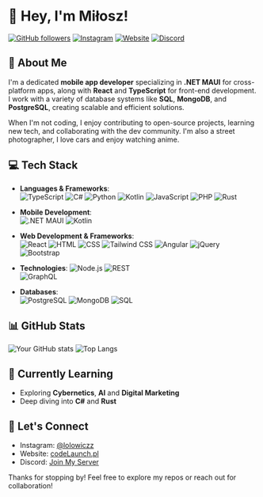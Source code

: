 # 👋 Hey, I'm Miłosz!

[![GitHub followers](https://img.shields.io/github/followers/lolowiczz?label=Follow&style=social)](https://github.com/lolowiczz)
[![Instagram](https://img.shields.io/badge/Instagram-Follow-E4405F?style=for-the-badge&logo=instagram&logoColor=white)](https://www.instagram.com/lolowiczz/)
[![Website](https://img.shields.io/badge/Portfolio-Visit%20My%20Website-green)](https://codelaunch.pl)
[![Discord](https://img.shields.io/discord/your-discord-server-id?label=Join%20Discord&logo=discord&style=for-the-badge)](https://discord.gg/HJTDT2Y9aC)

## 🚀 About Me

I'm a dedicated **mobile app developer** specializing in **.NET MAUI** for cross-platform apps, along with **React** and **TypeScript** for front-end development. I work with a variety of database systems like **SQL**, **MongoDB**, and **PostgreSQL**, creating scalable and efficient solutions.

When I'm not coding, I enjoy contributing to open-source projects, learning new tech, and collaborating with the dev community. I'm also a street photographer, I love cars and enjoy watching anime.

## 💻 Tech Stack

- **Languages & Frameworks**:  
  ![TypeScript](https://img.shields.io/badge/TypeScript-007ACC?style=for-the-badge&logo=typescript&logoColor=white)
  ![C#](https://img.shields.io/badge/C%23-239120?style=for-the-badge&logo=c-sharp&logoColor=white)
  ![Python](https://img.shields.io/badge/Python-3776AB?style=for-the-badge&logo=python&logoColor=white)
  ![Kotlin](https://img.shields.io/badge/Kotlin-0095D5?style=for-the-badge&logo=kotlin&logoColor=white)
  ![JavaScript](https://img.shields.io/badge/JavaScript-F7DF1E?style=for-the-badge&logo=javascript&logoColor=black)
  ![PHP](https://img.shields.io/badge/PHP-777BB4?style=for-the-badge&logo=php&logoColor=white)
  ![Rust](https://img.shields.io/badge/Rust-000000?style=for-the-badge&logo=rust&logoColor=white)

- **Mobile Development**:  
  ![.NET MAUI](https://img.shields.io/badge/.NET%20MAUI-512BD4?style=for-the-badge&logo=.net&logoColor=white)
  ![Kotlin](https://img.shields.io/badge/Kotlin-0095D5?style=for-the-badge&logo=kotlin&logoColor=white)

- **Web Development & Frameworks**:  
  ![React](https://img.shields.io/badge/React-20232A?style=for-the-badge&logo=react&logoColor=61DAFB)
  ![HTML](https://img.shields.io/badge/HTML5-E34F26?style=for-the-badge&logo=html5&logoColor=white)
  ![CSS](https://img.shields.io/badge/CSS3-1572B6?style=for-the-badge&logo=css3&logoColor=white)
  ![Tailwind CSS](https://img.shields.io/badge/Tailwind%20CSS-38B2AC?style=for-the-badge&logo=tailwind-css&logoColor=white)
  ![Angular](https://img.shields.io/badge/Angular-DD0031?style=for-the-badge&logo=angular&logoColor=white)
  ![jQuery](https://img.shields.io/badge/jQuery-0769AD?style=for-the-badge&logo=jquery&logoColor=white)
  ![Bootstrap](https://img.shields.io/badge/Bootstrap-563D7C?style=for-the-badge&logo=bootstrap&logoColor=white)

- **Technologies**:
  ![Node.js](https://img.shields.io/badge/Node.js-43853D?style=for-the-badge&logo=node-dot-js&logoColor=white)
  ![REST](https://img.shields.io/badge/REST-007ACC?style=for-the-badge)  
  ![GraphQL](https://img.shields.io/badge/GraphQL-E10098?style=for-the-badge&logo=graphql&logoColor=white)  

- **Databases**:  
  ![PostgreSQL](https://img.shields.io/badge/PostgreSQL-316192?style=for-the-badge&logo=postgresql&logoColor=white)
  ![MongoDB](https://img.shields.io/badge/MongoDB-47A248?style=for-the-badge&logo=mongodb&logoColor=white)
  ![SQL](https://img.shields.io/badge/SQL-4479A1?style=for-the-badge&logo=mysql&logoColor=white)

## 📊 GitHub Stats

![Your GitHub stats](https://github-readme-stats.vercel.app/api?username=lolowiczz&show_icons=true&theme=radical)
![Top Langs](https://github-readme-stats.vercel.app/api/top-langs/?username=lolowiczz&layout=compact&theme=radical)

## 🌱 Currently Learning

- Exploring **Cybernetics**, **AI** and **Digital Marketing**
- Deep diving into **C#** and **Rust**

## 🤝 Let's Connect

- Instagram: [@lolowiczz](https://www.instagram.com/lolowiczz/)
- Website: [codeLaunch.pl](https://codelaunch.pl)
- Discord: [Join My Server](https://discord.gg/HJTDT2Y9aC)

Thanks for stopping by! Feel free to explore my repos or reach out for collaboration!
